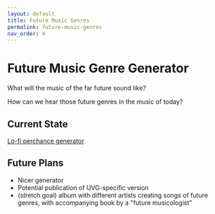 ```yaml
---
layout: default
title: Future Music Genres
permalink: future-music-genres
nav_order: 4
---
```


# Future Music Genre Generator

What will the music of the far future sound like?

How can we hear those future genres in the music of today?







## Current State ##

[Lo-fi perchance generator](https://perchance.org/music-genres-draft)



## Future Plans ##

* Nicer generator
* Potential publication of UVG-specific version
* (stretch goal) album with different artists creating songs of future genres, with accompanying book by a "future musicologist"

